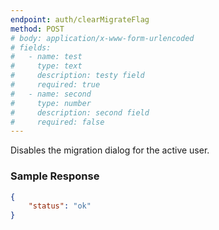 ```yaml
---
endpoint: auth/clearMigrateFlag
method: POST
# body: application/x-www-form-urlencoded
# fields: 
#   - name: test
#     type: text
#     description: testy field
#     required: true
#   - name: second
#     type: number
#     description: second field
#     required: false
---
```


Disables the migration dialog for the active user.

### Sample Response
```json
{
	"status": "ok"
}
```